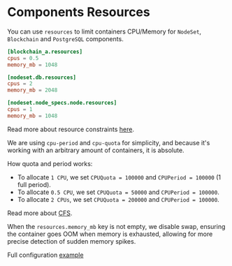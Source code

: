 # Components Resources

You can use `resources` to limit containers CPU/Memory for `NodeSet`, `Blockchain` and `PostgreSQL` components.

```toml
[blockchain_a.resources]
cpus = 0.5
memory_mb = 1048

[nodeset.db.resources]
cpus = 2
memory_mb = 2048

[nodeset.node_specs.node.resources]
cpus = 1
memory_mb = 1048
```

Read more about resource constraints [here](https://docs.docker.com/engine/containers/resource_constraints/).

We are using `cpu-period` and `cpu-quota` for simplicity, and because it's working with an arbitrary amount of containers, it is absolute.

How quota and period works:

- To allocate `1 CPU`, we set `CPUQuota = 100000` and `CPUPeriod = 100000` (1 full period).
- To allocate `0.5 CPU`, we set `CPUQuota = 50000` and `CPUPeriod = 100000`.
- To allocate `2 CPUs`, we set `CPUQuota = 200000` and `CPUPeriod = 100000`.

Read more about [CFS](https://engineering.squarespace.com/blog/2017/understanding-linux-container-scheduling).

When the `resources.memory_mb` key is not empty, we disable swap, ensuring the container goes OOM when memory is exhausted, allowing for more precise detection of sudden memory spikes.

Full configuration [example]()
